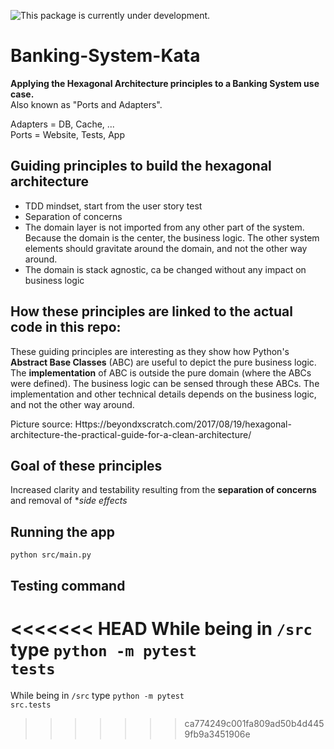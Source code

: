 ![This package is currently under development.](https://img.shields.io/badge/under-development-orange.svg)


# Banking-System-Kata
<b>Applying the Hexagonal Architecture principles to a Banking System use case.</b><br>
Also known as "Ports and Adapters".

Adapters = DB, Cache, ... <br>
Ports = Website, Tests, App



## Guiding principles to build the hexagonal architecture

<ul>
<li> TDD mindset, start from the user story test 
<li> Separation of concerns 
<li> The domain layer is not imported from any other part of the system. Because the domain is the center, the business logic. The other system elements should gravitate around the domain, and not the other way around.
<li> The domain is stack agnostic, ca be changed without any impact on business logic
</ul>

## How these principles are linked to the actual code in this repo: 
These guiding principles are interesting as they show how Python's <b>Abstract Base Classes</b> (ABC) are useful to depict the pure business logic.
The **implementation** of ABC is outside the pure domain (where the ABCs were defined). The business logic can be sensed through these ABCs.
The implementation and other technical details depends on the business logic, and not the other way around.


Picture source: Https://beyondxscratch.com/2017/08/19/hexagonal-architecture-the-practical-guide-for-a-clean-architecture/

## Goal of these principles

Increased clarity and testability resulting from the **separation of concerns** and removal of **side effects*

 ## Running the app
 <code>python src/main.py</code>

 ## Testing command
<<<<<<< HEAD
 While being in <code>/src</code> type <code>python -m pytest tests</code>
=======
 While being in <code>/src</code> type <code>python -m pytest src.tests</code>
>>>>>>> ca774249c001fa809ad50b4d4459fb9a3451906e
